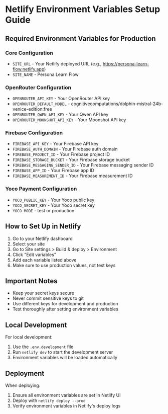 # Netlify Environment Variables Setup Guide

## Required Environment Variables for Production

### Core Configuration
- `SITE_URL` - Your Netlify deployed URL (e.g., https://persona-learn-flow.netlify.app)
- `SITE_NAME` - Persona Learn Flow

### OpenRouter Configuration
- `OPENROUTER_API_KEY` - Your OpenRouter API key
- `OPENROUTER_DEFAULT_MODEL` - cognitivecomputations/dolphin-mistral-24b-venice-edition:free
- `OPENROUTER_QWEN_API_KEY` - Your Qwen API key
- `OPENROUTER_MOONSHOT_API_KEY` - Your Moonshot API key

### Firebase Configuration
- `FIREBASE_API_KEY` - Your Firebase API key
- `FIREBASE_AUTH_DOMAIN` - Your Firebase auth domain
- `FIREBASE_PROJECT_ID` - Your Firebase project ID
- `FIREBASE_STORAGE_BUCKET` - Your Firebase storage bucket
- `FIREBASE_MESSAGING_SENDER_ID` - Your Firebase messaging sender ID
- `FIREBASE_APP_ID` - Your Firebase app ID
- `FIREBASE_MEASUREMENT_ID` - Your Firebase measurement ID

### Yoco Payment Configuration
- `YOCO_PUBLIC_KEY` - Your Yoco public key
- `YOCO_SECRET_KEY` - Your Yoco secret key
- `YOCO_MODE` - test or production

## How to Set Up in Netlify

1. Go to your Netlify dashboard
2. Select your site
3. Go to Site settings > Build & deploy > Environment
4. Click "Edit variables"
5. Add each variable listed above
6. Make sure to use production values, not test keys

## Important Notes

- Keep your secret keys secure
- Never commit sensitive keys to git
- Use different keys for development and production
- Test thoroughly after setting environment variables

## Local Development

For local development:
1. Use the `.env.development` file
2. Run `netlify dev` to start the development server
3. Environment variables will be loaded automatically

## Deployment

When deploying:
1. Ensure all environment variables are set in Netlify UI
2. Deploy with `netlify deploy --prod`
3. Verify environment variables in Netlify's deploy logs
